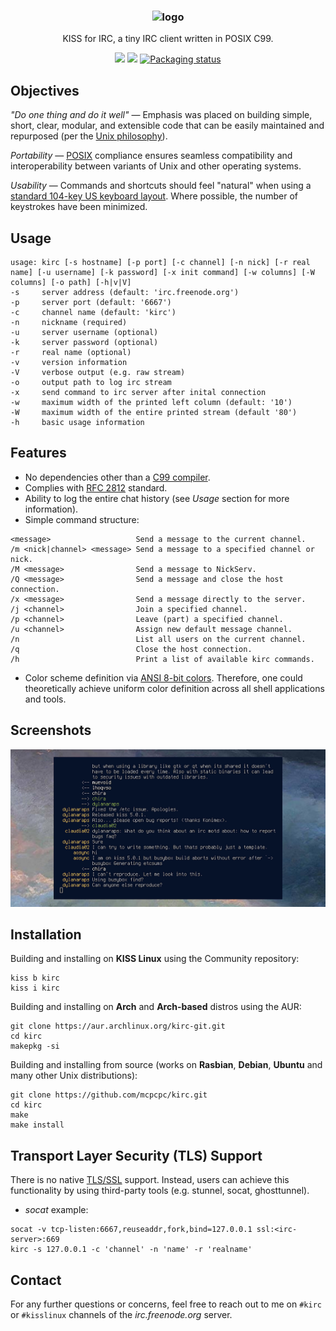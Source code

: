 <h3 align="center"><img src="https://raw.githubusercontent.com/mcpcpc/kirc/master/.github/kirc.png" alt="logo" height="170px"></h3>
<p align="center">KISS for IRC, a tiny IRC client written in POSIX C99.</p>
<p align="center">
<a href="./LICENSE"><img src="https://img.shields.io/badge/license-MIT-blue.svg"></a>
<a href="https://github.com/mcpcpc/kirc/releases"><img src="https://img.shields.io/github/v/release/mcpcpc/kirc.svg"></a>
<a href="https://repology.org/metapackage/kirc"><img src="https://repology.org/badge/tiny-repos/kirc.svg" alt="Packaging status"></a>
</p>

## Objectives

_"Do one thing and do it well"_  —  Emphasis was placed on building simple, short, clear, modular, and extensible code that can be easily maintained and repurposed (per the [Unix philosophy](https://en.wikipedia.org/wiki/Unix_philosophy)).

_Portability_ — [POSIX](https://en.wikipedia.org/wiki/POSIX) compliance ensures seamless compatibility and interoperability between variants of Unix and other operating systems.

_Usability_ — Commands and shortcuts should feel "natural" when using a [standard 104-key US keyboard layout](https://en.wikipedia.org/wiki/Keyboard_layout).  Where possible, the number of keystrokes have been minimized.

## Usage

```shell
usage: kirc [-s hostname] [-p port] [-c channel] [-n nick] [-r real name] [-u username] [-k password] [-x init command] [-w columns] [-W columns] [-o path] [-h|v|V]
-s     server address (default: 'irc.freenode.org')
-p     server port (default: '6667')
-c     channel name (default: 'kirc')
-n     nickname (required)
-u     server username (optional)
-k     server password (optional)
-r     real name (optional)
-v     version information
-V     verbose output (e.g. raw stream)
-o     output path to log irc stream
-x     send command to irc server after inital connection
-w     maximum width of the printed left column (default: '10')
-W     maximum width of the entire printed stream (default '80')
-h     basic usage information
```

## Features

* No dependencies other than a [C99 compiler](https://gcc.gnu.org/).
* Complies with [RFC 2812](https://tools.ietf.org/html/rfc2812) standard.
* Ability to log the entire chat history  (see _Usage_ section for more information).
* Simple command structure:

```shell
<message>                   Send a message to the current channel.
/m <nick|channel> <message> Send a message to a specified channel or nick.
/M <message>                Send a message to NickServ.
/Q <message>                Send a message and close the host connection.
/x <message>                Send a message directly to the server.
/j <channel>                Join a specified channel.
/p <channel>                Leave (part) a specified channel.
/u <channel>                Assign new default message channel.
/n                          List all users on the current channel.
/q                          Close the host connection.
/h                          Print a list of available kirc commands.
```

* Color scheme definition via [ANSI 8-bit colors](https://en.wikipedia.org/wiki/ANSI_escape_code). Therefore, one could theoretically achieve uniform color definition across all shell applications and tools.

## Screenshots

![Screenshot 1](/.github/example.png)

## Installation

Building and installing on **KISS Linux** using the Community repository:

```shell
kiss b kirc
kiss i kirc
```

Building and installing on **Arch** and **Arch-based** distros using the AUR:

```shell
git clone https://aur.archlinux.org/kirc-git.git
cd kirc
makepkg -si
```

Building and installing from source (works on **Rasbian**, **Debian**, **Ubuntu** and many other Unix distributions):

```shell
git clone https://github.com/mcpcpc/kirc.git
cd kirc
make
make install
```

## Transport Layer Security (TLS)  Support

There is no native [TLS/SSL](https://en.m.wikipedia.org/wiki/Transport_Layer_Security) support.  Instead, users can achieve this functionality by using third-party tools (e.g. stunnel, socat, ghosttunnel).

* _socat_ example:

```shell
socat -v tcp-listen:6667,reuseaddr,fork,bind=127.0.0.1 ssl:<irc-server>:669
kirc -s 127.0.0.1 -c 'channel' -n 'name' -r 'realname'
```

## Contact

For any further questions or concerns, feel free to reach out to me on `#kirc`
or `#kisslinux` channels of the _irc.freenode.org_ server.
